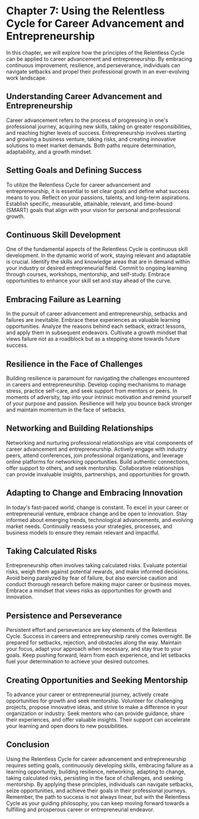 Chapter 7: Using the Relentless Cycle for Career Advancement and Entrepreneurship
=================================================================================

In this chapter, we will explore how the principles of the Relentless Cycle can be applied to career advancement and entrepreneurship. By embracing continuous improvement, resilience, and perseverance, individuals can navigate setbacks and propel their professional growth in an ever-evolving work landscape.

**Understanding Career Advancement and Entrepreneurship**
---------------------------------------------------------

Career advancement refers to the process of progressing in one's professional journey, acquiring new skills, taking on greater responsibilities, and reaching higher levels of success. Entrepreneurship involves starting and growing a business venture, taking risks, and creating innovative solutions to meet market demands. Both paths require determination, adaptability, and a growth mindset.

**Setting Goals and Defining Success**
--------------------------------------

To utilize the Relentless Cycle for career advancement and entrepreneurship, it is essential to set clear goals and define what success means to you. Reflect on your passions, talents, and long-term aspirations. Establish specific, measurable, attainable, relevant, and time-bound (SMART) goals that align with your vision for personal and professional growth.

**Continuous Skill Development**
--------------------------------

One of the fundamental aspects of the Relentless Cycle is continuous skill development. In the dynamic world of work, staying relevant and adaptable is crucial. Identify the skills and knowledge areas that are in demand within your industry or desired entrepreneurial field. Commit to ongoing learning through courses, workshops, mentorship, and self-study. Embrace opportunities to enhance your skill set and stay ahead of the curve.

**Embracing Failure as Learning**
---------------------------------

In the pursuit of career advancement and entrepreneurship, setbacks and failures are inevitable. Embrace these experiences as valuable learning opportunities. Analyze the reasons behind each setback, extract lessons, and apply them in subsequent endeavors. Cultivate a growth mindset that views failure not as a roadblock but as a stepping stone towards future success.

**Resilience in the Face of Challenges**
----------------------------------------

Building resilience is paramount for navigating the challenges encountered in careers and entrepreneurship. Develop coping mechanisms to manage stress, practice self-care, and seek support from mentors or peers. In moments of adversity, tap into your intrinsic motivation and remind yourself of your purpose and passion. Resilience will help you bounce back stronger and maintain momentum in the face of setbacks.

**Networking and Building Relationships**
-----------------------------------------

Networking and nurturing professional relationships are vital components of career advancement and entrepreneurship. Actively engage with industry peers, attend conferences, join professional organizations, and leverage online platforms for networking opportunities. Build authentic connections, offer support to others, and seek mentorship. Collaborative relationships can provide invaluable insights, partnerships, and opportunities for growth.

**Adapting to Change and Embracing Innovation**
-----------------------------------------------

In today's fast-paced world, change is constant. To excel in your career or entrepreneurial venture, embrace change and be open to innovation. Stay informed about emerging trends, technological advancements, and evolving market needs. Continually reassess your strategies, processes, and business models to ensure they remain relevant and impactful.

**Taking Calculated Risks**
---------------------------

Entrepreneurship often involves taking calculated risks. Evaluate potential risks, weigh them against potential rewards, and make informed decisions. Avoid being paralyzed by fear of failure, but also exercise caution and conduct thorough research before making major career or business moves. Embrace a mindset that views risks as opportunities for growth and innovation.

**Persistence and Perseverance**
--------------------------------

Persistent effort and perseverance are key elements of the Relentless Cycle. Success in careers and entrepreneurship rarely comes overnight. Be prepared for setbacks, rejection, and obstacles along the way. Maintain your focus, adapt your approach when necessary, and stay true to your goals. Keep pushing forward, learn from each experience, and let setbacks fuel your determination to achieve your desired outcomes.

**Creating Opportunities and Seeking Mentorship**
-------------------------------------------------

To advance your career or entrepreneurial journey, actively create opportunities for growth and seek mentorship. Volunteer for challenging projects, propose innovative ideas, and strive to make a difference in your organization or industry. Seek mentors who can provide guidance, share their experiences, and offer valuable insights. Their support can accelerate your learning and open doors to new possibilities.

**Conclusion**
--------------

Using the Relentless Cycle for career advancement and entrepreneurship requires setting goals, continuously developing skills, embracing failure as a learning opportunity, building resilience, networking, adapting to change, taking calculated risks, persisting in the face of challenges, and seeking mentorship. By applying these principles, individuals can navigate setbacks, seize opportunities, and achieve their goals in their professional journeys. Remember, the path to success is not always linear, but with the Relentless Cycle as your guiding philosophy, you can keep moving forward towards a fulfilling and prosperous career or entrepreneurial endeavor.
